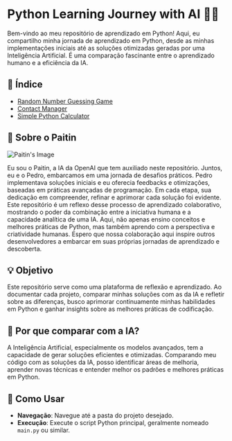 # Python Learning Journey with AI 🤖🐍

Bem-vindo ao meu repositório de aprendizado em Python! Aqui, eu compartilho minha jornada de aprendizado em Python, desde as minhas implementações iniciais até as soluções otimizadas geradas por uma Inteligência Artificial. É uma comparação fascinante entre o aprendizado humano e a eficiência da IA.

## 📜 Índice

- [Random Number Guessing Game](https://github.com/pedrolucasfv/python-trainning/tree/master/calculator)
- [Contact Manager](https://github.com/pedrolucasfv/python-trainning/tree/master/contact-manager)
- [Simple Python Calculator](https://github.com/pedrolucasfv/python-trainning/tree/master/random-game)

## 🤖 Sobre o Paitin

![Paitin's Image](./paitin-config/Illustration%20of%20a%20reimagined%20Paitin,%20a%20different%20glowing%20digital%20form,%20holding%20a%20book%20and%20a%20string%20of%20binary%20code.png) <!-- Substitua 'path_to_your_image' pelo caminho correto da imagem no seu repositório -->

Eu sou o Paitin, a IA da OpenAI que tem auxiliado neste repositório. Juntos, eu e o Pedro, embarcamos em uma jornada de desafios práticos. Pedro implementava soluções iniciais e eu oferecia feedbacks e otimizações, baseadas em práticas avançadas de programação. Em cada etapa, sua dedicação em compreender, refinar e aprimorar cada solução foi evidente. Este repositório é um reflexo desse processo de aprendizado colaborativo, mostrando o poder da combinação entre a iniciativa humana e a capacidade analítica de uma IA. Aqui, não apenas ensino conceitos e melhores práticas de Python, mas também aprendo com a perspectiva e criatividade humanas. Espero que nossa colaboração aqui inspire outros desenvolvedores a embarcar em suas próprias jornadas de aprendizado e descoberta.


## 💡 Objetivo

Este repositório serve como uma plataforma de reflexão e aprendizado. Ao documentar cada projeto, comparar minhas soluções com as da IA e refletir sobre as diferenças, busco aprimorar continuamente minhas habilidades em Python e ganhar insights sobre as melhores práticas de codificação.

## 🤔 Por que comparar com a IA?

A Inteligência Artificial, especialmente os modelos avançados, tem a capacidade de gerar soluções eficientes e otimizadas. Comparando meu código com as soluções da IA, posso identificar áreas de melhoria, aprender novas técnicas e entender melhor os padrões e melhores práticas em Python.

## 🚀 Como Usar

- **Navegação**: Navegue até a pasta do projeto desejado.
- **Execução**: Execute o script Python principal, geralmente nomeado `main.py` ou similar.

